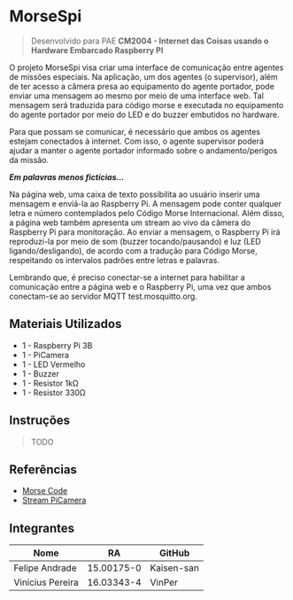 # MorseSpi

> Desenvolvido para PAE **CM2004 - Internet das Coisas usando o Hardware Embarcado Raspberry PI**

O projeto MorseSpi visa criar uma interface de comunicação entre agentes de missões especiais. Na aplicação, um dos agentes (o supervisor), além de ter acesso a câmera presa ao equipamento do agente portador, pode enviar uma mensagem ao mesmo por meio de uma interface web. Tal mensagem será traduzida para código morse e executada no equipamento do agente portador por meio do LED e do buzzer embutidos no hardware.

Para que possam se comunicar, é necessário que ambos os agentes estejam conectados à internet. Com isso, o agente supervisor poderá ajudar a manter o agente portador informado sobre o andamento/perigos da missão.

***Em palavras menos fictícias...***

Na página web, uma caixa de texto possibilita ao usuário inserir uma mensagem e enviá-la ao Raspberry Pi. A mensagem pode conter qualquer letra e número contemplados pelo Código Morse Internacional. Além disso, a página web também apresenta um stream ao vivo da câmera do Raspberry Pi para monitoração. Ao enviar a mensagem, o Raspberry Pi irá reproduzi-la por meio de som (buzzer tocando/pausando) e luz (LED ligando/desligando), de acordo com a tradução para Código Morse, respeitando os intervalos padrões entre letras e palavras.

Lembrando que, é preciso conectar-se a internet para habilitar a comunicação entre a página web e o Raspberry Pi, uma vez que ambos conectam-se ao servidor MQTT test.mosquitto.org.

## Materiais Utilizados

- 1 - Raspberry Pi 3B
- 1 - PiCamera
- 1 - LED Vermelho
- 1 - Buzzer
- 1 - Resistor 1kΩ
- 1 - Resistor 330Ω

## Instruções

> TODO

## Referências

- [Morse Code](https://en.wikipedia.org/wiki/Morse_code)
- [Stream PiCamera](https://desertbot.io/blog/how-to-stream-the-picamera)

## Integrantes

Nome | RA | GitHub
------------ | ------------- | -------------
Felipe Andrade | 15.00175-0 | Kaisen-san
Vinícius Pereira | 16.03343-4 | VinPer
